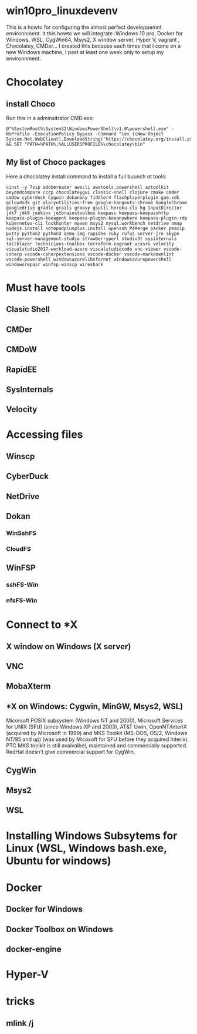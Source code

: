 # win10pro_linuxdevenv

This is a howto for configuring the almost perfect developpemnt environnment. It this howto we will integrate :Windows 10 pro, Docker for Windows, WSL, CygWin64, Msys2, X window server, Hyper V, vagrant , Chocolatey, CMDer... I created this because each times that I come on a new Windows machine, I past at least one week only to setup my environnment.

# Chocolatey

## install Choco

Run this in a adminsitrator CMD.exe:
```
@"%SystemRoot%\System32\WindowsPowerShell\v1.0\powershell.exe" -NoProfile -ExecutionPolicy Bypass -Command "iex ((New-Object System.Net.WebClient).DownloadString('https://chocolatey.org/install.ps1'))" && SET "PATH=%PATH%;%ALLUSERSPROFILE%\chocolatey\bin"
```

## My list of Choco packages

Here a chocolatey install command to install a full buunch ot tools:

`cinst -y
7zip
adobereader
awscli
awstools.powershell
aztoolkit
beyondcompare
cccp
chocolateygui
classic-shell
clojure
cmake
cmder
cmdow
cyberduck
Cygwin
dokanany
fiddler4
flashplayerplugin
gae.sdk
gcloudsdk
git
glaryutilities-free
google-hangouts-chrome
GoogleChrome
googledrive
gradle
grails
groovy
gsutil
heroku-cli
hg
InputDirector
jdk7
jdk8
jenkins
jetbrainstoolbox
keepass
keepass-keepasshttp
keepass-plugin-keeagent
keepass-plugin-keeanywhere
keepass-plugin-rdp
kubernetes-cli
lockhunter
maven
msys2
mysql.workbench
netdrive
nmap
nodejs.install
notepadplusplus.install
openssh
P4Merge
packer
peazip
putty
python2
python3
qemu-img
rapidee
ruby
rufus
server-jre
skype
sql-server-management-studio
strawberryperl
studio3t
sysinternals
tailblazer
technicians-toolbox
terraform
vagrant
vcxsrv
velocity
visualstudio2017-workload-azure
visualstudiocode
vnc-viewer
vscode-csharp
vscode-csharpextensions
vscode-docker
vscode-markdownlint
vscode-powershell
windowsazurelibsfornet
windowsazurepowershell
windowsrepair
winfsp
winscp
wireshark
`

# Must have tools

## Clasic Shell

## CMDer

## CMDoW

## RapidEE
## SysInternals
## Velocity

# Accessing files 
## Winscp
## CyberDuck
## NetDrive
## Dokan
### WinSshFS
### CloudFS
## WinFSP
### sshFS-Win
### nfsFS-Win

# Connect to *X
## X window on Windows (X server)
## VNC
## MobaXterm

## *X on Windows: Cygwin, MinGW, Msys2, WSL)
Micorsoft POSIX subsystem (Windows NT and 2000),  Microsoft Services for UNIX (SFU) (since Windows XP and 2003), AT&T Uwin, OpenNT/InteriX (acquired by Microsoft in 1999) and MKS Toolkit (MS-DOS, OS/2, Windows NT/95 and up) (was used by Micosoft for SFU before they acquired Interix). PTC MKS toolkit is still avaivalbel, maintained and commercially supported. RedHat doesn't give commercial support for CygWin.
## CygWin
## Msys2
## WSL

# Installing **Windows Subsytems for Linux** __(WSL, Windows bash.exe, Ubuntu for windows)__

# Docker
## Docker for Windows
## Docker Toolbox on Windows
## docker-engine

# Hyper-V




# tricks
## mlink /j

